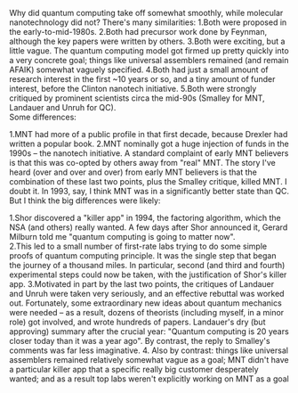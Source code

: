 Why did quantum computing take off somewhat smoothly, while molecular nanotechnology did not?
There's many similarities:
1.Both were proposed in the early-to-mid-1980s.
2.Both had precursor work done by Feynman, although the key papers were written by others.
3.Both were exciting, but a little vague. The quantum computing model got firmed up pretty quickly into a very concrete goal; things like universal assemblers remained (and remain AFAIK) somewhat vaguely specified.
4.Both had just a small amount of research interest in the first ~10 years or so, and a tiny amount of funder interest, before the Clinton nanotech initiative.
5.Both were strongly critiqued by prominent scientists circa the mid-90s (Smalley for MNT, Landauer and Unruh for QC).
<br>
Some differences:

1.MNT had more of a public profile in that first decade, because Drexler had written a popular book.
2.MNT nominally got a huge injection of funds in the 1990s – the nanotech initiative. A standard complaint of early MNT believers is that this was co-opted by others away from "real" MNT.
The story I've heard (over and over and over) from early MNT believers is that the combination of these last two points, plus the Smalley critique, killed MNT. I doubt it. In 1993, say, I think MNT was in a significantly better state than QC. But I think the big differences were likely:

1.Shor discovered a "killer app" in 1994, the factoring algorithm, which the NSA (and others) really wanted. A few days after Shor announced it, Gerard Milburn told me "quantum computing is going to matter now".
<br>
2.This led to a small number of first-rate labs trying to do some simple proofs of quantum computing principle. It was the single step that began the journey of a thousand miles. In particular, second (and third and fourth) experimental steps could now be taken, with the justification of Shor's killer app.
3.Motivated in part by the last two points, the critiques of Landauer and Unruh were taken very seriously, and an effective rebuttal was worked out. Fortunately, some extraordinary new ideas about quantum mechanics were needed – as a result, dozens of theorists (including myself, in a minor role) got involved, and wrote hundreds of papers. Landauer's dry (but approving) summary after the crucial year: "Quantum computing is 20 years closer today than it was a year ago". By contrast, the reply to Smalley's comments was far less imaginative.
4. Also by contrast: things like universal assemblers remained relatively somewhat vague as a goal; MNT didn't have a particular killer app that a specific really big customer desperately wanted; and as a result top labs weren't explicitly working on MNT as a goal
